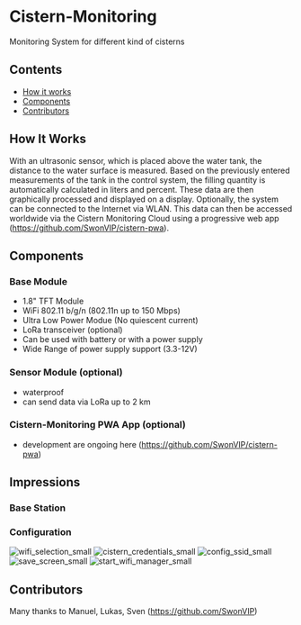 # Cistern-Monitoring
Monitoring System for different kind of cisterns

## Contents
 - [How it works](#how-it-works)
 - [Components](#Components)
 - [Contributors](#contributions-and-thanks)

## How It Works
With an ultrasonic sensor, which is placed above the water tank, the distance to the water surface is measured. Based on the previously entered measurements of the tank in the control system, the filling quantity is automatically calculated in liters and percent. 
These data are then graphically processed and displayed on a display. Optionally, the system can be connected to the Internet via WLAN. This data can then be accessed worldwide via the Cistern Monitoring Cloud using a progressive web app (https://github.com/SwonVIP/cistern-pwa). 

## Components

### Base Module
- 1.8" TFT Module
- WiFi 802.11 b/g/n (802.11n up to 150 Mbps)
- Ultra Low Power Modue (No quiescent current)
- LoRa transceiver (optional)
- Can be used with battery or with a power supply
- Wide Range of power supply support (3.3-12V)

### Sensor Module (optional)
- waterproof
- can send data via LoRa up to 2 km

### Cistern-Monitoring PWA App (optional)
- development are ongoing here (https://github.com/SwonVIP/cistern-pwa)

## Impressions
### Base Station

### Configuration
![wifi_selection_small](https://user-images.githubusercontent.com/53577414/123509631-dc926a00-d676-11eb-8b7e-fe4994de1a33.png)
![cistern_credentials_small](https://user-images.githubusercontent.com/53577414/123509632-dd2b0080-d676-11eb-947a-ed56a5360bc9.png)
![config_ssid_small](https://user-images.githubusercontent.com/53577414/123509633-dd2b0080-d676-11eb-8d02-ec8cc4c2faaf.png)
![save_screen_small](https://user-images.githubusercontent.com/53577414/123509634-ddc39700-d676-11eb-97ab-e1c0acc8067b.png)
![start_wifi_manager_small](https://user-images.githubusercontent.com/53577414/123509635-ddc39700-d676-11eb-969a-f99d631ae56f.png)


## Contributors
Many thanks to 
Manuel,
Lukas,
Sven (https://github.com/SwonVIP)
